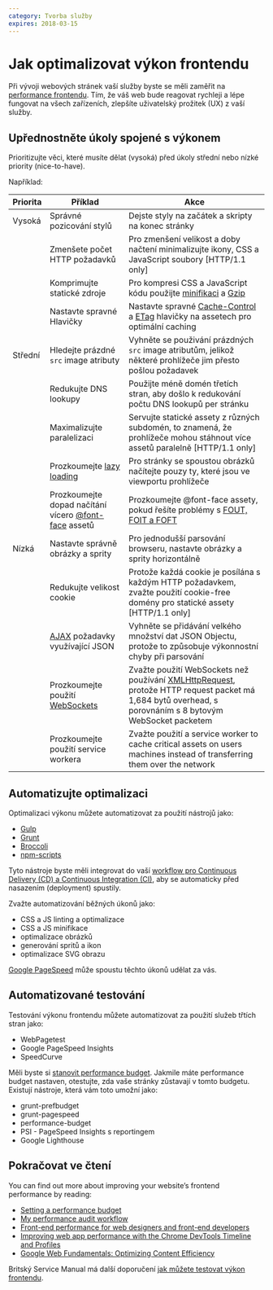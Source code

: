 ```yaml
---
category: Tvorba služby
expires: 2018-03-15
---
```


# Jak optimalizovat výkon frontendu

Při vývoji webových stránek vaší služby byste se měli zaměřit na [performance frontendu][]. Tím, že váš web bude reagovat rychleji a lépe fungovat na všech zařízeních, zlepšíte uživatelský prožitek (UX) z vaší služby.

## Upřednostněte úkoly spojené s výkonem

Prioritizujte věci, které musíte dělat (vysoká) před úkoly střední nebo nízké priority (nice-to-have).

Například:

|Priorita|Příklad|Akce
|---|---|---|
|Vysoká|Správné pozicování stylů|Dejste styly na začátek a skripty na konec stránky|
||Zmenšete počet HTTP požadavků|Pro zmenšení velikost a doby načtení minimalizujte ikony, CSS a JavaScript soubory [HTTP/1.1 only]|
||Komprimujte statické zdroje|Pro kompresi CSS a JavaScript kódu použijte [minifikaci][] a [Gzip][]|
||Nastavte spravné Hlavičky|Nastavte spravné [Cache-Control][] a [ETag][] hlavičky na assetech pro optimální caching|
|Střední|Hledejte prázdné `src` image atributy|Vyhněte se použivání prázdných `src` image atributům, jelikož některé prohlížeče jim přesto pošlou požadavek|
||Redukujte DNS lookupy|Použijte méně domén třetích stran, aby došlo k redukování počtu DNS lookupů per stránku|
||Maximalizujte paralelizaci|Servujte statické assety z různých subdomén, to znamená, že prohlížeče mohou stáhnout více assetů paralelně [HTTP/1.1 only]|
||Prozkoumejte [lazy loading][]|Pro stránky se spoustou obrázků načítejte pouzy ty, které jsou ve viewportu prohlížeče|
||Prozkoumejte dopad načítání vícero [@font-face][] assetů|Prozkoumejte @font-face assety, pokud řešíte problémy s [FOUT, FOIT a FOFT][]|
|Nízká|Nastavte správně obrázky a sprity|Pro jednodušší parsování browseru, nastavte obrázky a sprity horizontálně|
||Redukujte velikost cookie|Protože každá cookie je posílána s každým HTTP požadavkem, zvažte použití cookie-free domény pro statické assety [HTTP/1.1 only]|
||[AJAX][] požadavky využívající JSON|Vyhněte se přidávání velkého množství dat JSON Objectu, protože to způsobuje výkonnostní chyby při parsování|
||Prozkoumejte použití [WebSockets][]|Zvažte použití WebSockets než používání [XMLHttpRequest][], protože HTTP request packet má 1,684 bytů overhead, s porovnáním s 8 bytovým WebSocket packetem|
||Prozkoumejte použití service workera| Zvažte použití a service worker to cache critical assets on users machines instead of transferring them over the network

## Automatizujte optimalizaci

Optimalizaci výkonu můžete automatizovat za použití nástrojů jako:

- [Gulp][]
- [Grunt][]
- [Broccoli][]
- [npm-scripts][]

Tyto nástroje byste měli integrovat do vaší [workflow pro Continuous Delivery (CD) a Continuous Integration (CI)][], aby se automaticky před nasazením (deployment) spustily.

Zvažte automatizování běžných úkonů jako:

- CSS a JS linting a optimalizace
- CSS a JS minifikace
- optimalizace obrázků
- generování spritů a ikon
- optimalizace SVG obrazu

[Google PageSpeed][] může spoustu těchto úkonů udělat za vás.

## Automatizované testování

Testování výkonu frontendu můžete automatizovat za použití služeb třtích stran jako:

- WebPagetest
- Google PageSpeed Insights
- SpeedCurve

Měli byste si [stanovit performance budget][]. Jakmile máte performance budget nastaven, otestujte, zda vaše stránky zůstavají v tomto budgetu. Existují nástroje, která vám toto umožní jako:

- grunt-prefbudget
- grunt-pagespeed
- performance-budget
- PSI - PageSpeed Insights s reportingem
- Google Lighthouse

## Pokračovat ve čtení

You can find out more about improving your website’s frontend performance by reading:

- [Setting a performance budget][]
- [My performance audit workflow][]
- [Front-end performance for web designers and front-end developers][]
- [Improving web app performance with the Chrome DevTools Timeline and Profiles][]
- [Google Web Fundamentals: Optimizing Content Efficiency][]

Britský Service Manual má další doporučení [jak můžete testovat výkon frontendu][].

[performance frontendu]: https://www.gov.uk/service-manual/technology/how-to-test-frontend-performance
[minifikaci]: http://minifycode.com/
[Gzip]: https://developers.google.com/web/fundamentals/performance/optimizing-content-efficiency/optimize-encoding-and-transfer#text_compression_with_gzip
[Cache-Control]: https://developer.mozilla.org/en-US/docs/Web/HTTP/Headers/Cache-Control
[ETag]: https://developer.mozilla.org/en-US/docs/Web/HTTP/Headers/ETag
[lazy loading]: https://developers.google.com/web/fundamentals/performance/lazy-loading-guidance/images-and-video/#what_is_lazy_loading
[@font-face]: https://developer.mozilla.org/en-US/docs/Web/CSS/@font-face
[FOUT, FOIT a FOFT]: https://css-tricks.com/fout-foit-foft/
[AJAX]: https://developer.mozilla.org/en-US/docs/Web/Guide/AJAX/Getting_Started
[WebSockets]: https://developer.mozilla.org/en-US/docs/Web/API/WebSockets_API
[XMLHttpRequest]: https://xhr.spec.whatwg.org/
[Gulp]: https://gulpjs.com/
[Grunt]: https://gruntjs.com/
[Broccoli]: http://broccolijs.com/
[npm-scripts]: https://css-tricks.com/why-npm-scripts/
[workflow pro Continuous Delivery (CD) a Continuous Integration (CI)]: https://www.gov.uk/service-manual/technology/deploying-software-regularly
[Google PageSpeed]: https://developers.google.com/speed/pagespeed/module/
[stanovit performance budget]: https://www.gov.uk/service-manual/technology/how-to-test-frontend-performance#set-a-performance-budget
[Setting a performance budget]: https://timkadlec.com/2013/01/setting-a-performance-budget/
[My performance audit workflow]: https://aerotwist.com/blog/my-performance-audit-workflow/
[Front-end performance for web designers and front-end developers]: https://csswizardry.com/2013/01/front-end-performance-for-web-designers-and-front-end-developers/
[Improving web app performance with the Chrome DevTools Timeline and Profiles]: https://addyosmani.com/blog/performance-optimisation-with-timeline-profiles/
[jak můžete testovat výkon frontendu]: https://www.gov.uk/service-manual/technology/how-to-test-frontend-performance
[Google Web Fundamentals: Optimizing Content Efficiency]: https://developers.google.com/web/fundamentals/performance/optimizing-content-efficiency/